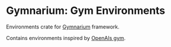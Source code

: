 # Gymnarium: Gym Environments

Environments crate for [Gymnarium](https://github.com/tiquthon/gymnarium) framework.

Contains environments inspired by [OpenAIs gym](https://gym.openai.com/).
